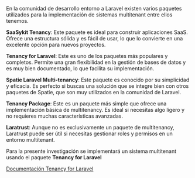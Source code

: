 En la comunidad de desarrollo entorno a Laravel existen varios paquetes utilizados para la implementación de sistemas multitenant entre ellos tenemos.

**SaaSykit Tenancy**: Este paquete es ideal para construir aplicaciones SaaS. Ofrece una estructura sólida y es fácil de usar, lo que lo convierte en una excelente opción para nuevos proyectos.

**Tenancy for Laravel**: Este es uno de los paquetes más populares y completos. Permite una gran flexibilidad en la gestión de bases de datos y es muy bien documentado, lo que facilita su implementación.

**Spatie Laravel Multi-tenancy**: Este paquete es conocido por su simplicidad y eficacia. Es perfecto si buscas una solución que se integre bien con otros paquetes de Spatie, que son muy utilizados en la comunidad de Laravel.

**Tenancy Package**: Este es un paquete más simple que ofrece una implementación básica de multitenancy. Es ideal si necesitas algo ligero y no requieres muchas características avanzadas.

**Laratrust**: Aunque no es exclusivamente un paquete de multitenancy, Laratrust puede ser útil si necesitas gestionar roles y permisos en un entorno multitenant.

Para la presente investigación se implementará un sistema multitenant usando el paquete **Tenancy for Laravel**

[Documentación Tenancy for Laravel](https://tenancyforlaravel.com/)

